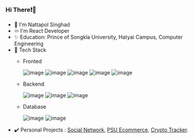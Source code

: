 
### Hi There❗👋
- 🧑 I'm Nattapol Singhad 
- ♾️ I'm React Developer 
- ✨ Education: Prince of Songkla University, Hatyai Campus, Computer Engineering
- 🚀 Tech Stack
  - Fronted  
  
    ![image](https://img.shields.io/badge/React-20232A?style=for-the-badge&logo=react&logoColor=61DAFB) 
![image](https://img.shields.io/badge/next.js-000000?style=for-the-badge&logo=nextdotjs&logoColor=white)
![image](https://img.shields.io/badge/Material%20UI-007FFF?style=for-the-badge&logo=mui&logoColor=white)
![image](https://img.shields.io/badge/Redux-593D88?style=for-the-badge&logo=redux&logoColor=white)
![image](https://img.shields.io/badge/Tailwind_CSS-38B2AC?style=for-the-badge&logo=tailwind-css&logoColor=white)

  - Backend   
  
    ![image](https://img.shields.io/badge/Node.js-339933?style=for-the-badge&logo=nodedotjs&logoColor=white)
 ![image](https://img.shields.io/badge/Express.js-000000?style=for-the-badge&logo=express&logoColor=white)
 ![image](https://img.shields.io/badge/Go-00ADD8?style=for-the-badge&logo=go&logoColor=white)
  - Database  
  
    ![image](https://img.shields.io/badge/MongoDB-4EA94B?style=for-the-badge&logo=mongodb&logoColor=white)
 ![image](https://img.shields.io/badge/MySQL-005C84?style=for-the-badge&logo=mysql&logoColor=white)
 - ✔️ Personal Projects :
 [Social Network](https://next-sc.netlify.app), [PSU Ecommerce](https://next-ecommerce-psu-test-for-education.netlify.app), [Crypto Tracker](https://coinbase-blockchain.netlify.app).
